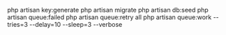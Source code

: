 php artisan key:generate
php artisan migrate
php artisan db:seed
php artisan queue:failed
php artisan queue:retry all
php artisan queue:work --tries=3 --delay=10 --sleep=3 --verbose
